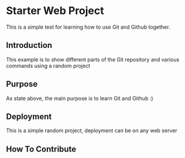 # Starter Web Project

This is a simple test for learning
how to use Git and Github together.

## Introduction

This example is to show different parts of 
the Git repository and various commands
using a random project

## Purpose

As state above, the main purpose is to 
learn Git and Github :) 

## Deployment

This is a simple random project, deployment
can be on any web server

## How To Contribute